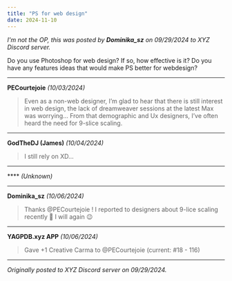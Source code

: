 ```yaml
---
title: "PS for web design"
date: 2024-11-10
---
```


*I'm not the OP, this was posted by **Dominika_sz** on *09/29/2024* to XYZ Discord server.* 

Do you use Photoshop for web design? If so, how effective is it? Do you have any features ideas that would make PS better for webdesign?


---
**PECourtejoie** *(10/03/2024)*  

> Even as a non-web designer, I&rsquo;m glad to hear that there is still interest in web design, the lack of dreamweaver sessions at the latest Max was worrying&hellip; 
> From that demographic and Ux designers, I&rsquo;ve often heard the need for 9-slice scaling.
> 

---
**GodTheDJ (James)** *(10/04/2024)*  

> I still rely on XD...
> 

---
**** *(Unknown)*  

> 
> 

---
**Dominika_sz** *(10/06/2024)*  

> Thanks @PECourtejoie ! I reported to designers about 9-lice scaling recently &#128578; I will again &#128521;
> 

---
**YAGPDB.xyz APP** *(10/06/2024)*  

> Gave +1 Creative Carma to @PECourtejoie (current: #18 - 116)
> 

---

*Originally posted to XYZ Discord server on 09/29/2024.*